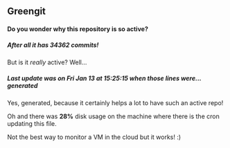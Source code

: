 ## Greengit

#### Do you wonder why this repository is so active?

##### After all it has 34362 commits!

But is it *really* active? Well...

##### Last update was on Fri Jan 13 at 15:25:15 when those lines were... generated

Yes, generated, because it certainly helps a lot to have such an active repo!

Oh and there was **28%** disk usage on the machine
where there is the cron updating this file.

Not the best way to monitor a VM in the cloud but it works! :)
